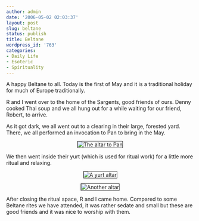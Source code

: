 ```yaml
---
author: admin
date: '2006-05-02 02:03:37'
layout: post
slug: beltane
status: publish
title: Beltane
wordpress_id: '763'
categories:
- Daily Life
- Esoteric
- Spirituality
---
```

<p>A happy Beltane to all. Today is the first of May and it is a traditional holiday for much of Europe traditionally.</p><p>R and I went over to the home of the Sargents, good friends of ours. Denny cooked Thai soup and we all hung out for a while waiting for our friend, Robert, to arrive.</p><p>As it got dark, we all went out to a clearing in their large, forested yard. There, we all performed an invocation to Pan to bring in the May.</p><p style="text-align: center"><img border="1" title="The altar to Pan" alt="The altar to Pan" src="http://static.flickr.com/50/138902614_adb6a06f86.jpg?v=0" /></p><p>We then went inside their yurt (which is used for ritual work) for a little more ritual and relaxing.</p><p style="text-align: center"><img border="1" title="A yurt altar" alt="A yurt altar" src="http://static.flickr.com/52/138902665_1b628bf85d.jpg?v=0" /></p> <p style="text-align: center"><img border="1" title="Another altar" alt="Another altar" src="http://static.flickr.com/56/138901966_7ccc0fb3f4.jpg?v=0" /></p><p>After closing the ritual space, R and I came home. Compared to some Beltane rites we have attended, it was rather sedate and small but these are good friends and it was nice to worship with them.</p>
